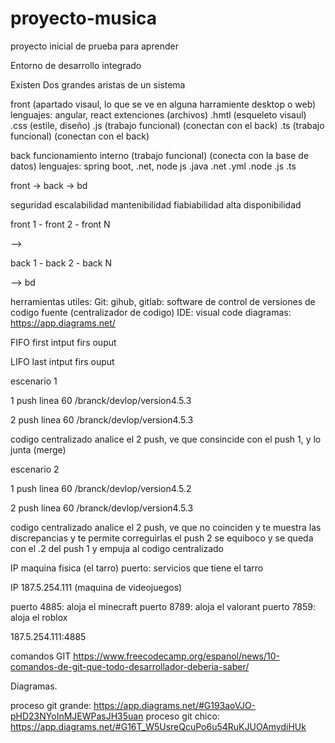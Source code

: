 # proyecto-musica
proyecto inicial de prueba para aprender

Entorno de desarrollo integrado

Existen Dos grandes aristas de un sistema

front (apartado visaul, lo que se ve en alguna harramiente desktop o web)
lenguajes: angular, react
extenciones (archivos)
.hmtl (esqueleto visaul)
.css (estile, diseño)
.js (trabajo funcional) (conectan con el back)
.ts (trabajo funcional) (conectan con el back)

back
funcionamiento interno (trabajo funcional) (conecta con la base de datos)
lenguajes: spring boot, .net,  node js
.java
.net
.yml
.node
.js 
.ts 


front -> back -> bd


seguridad
escalabilidad
mantenibilidad
fiabiabilidad
alta disponibilidad 


front 1 - front 2 - front N

--> 

back 1 - back 2 - back N 

--> bd




herramientas utiles:
Git: gihub, gitlab:  software de control de versiones de codigo fuente (centralizador de codigo)
IDE: visual code
diagramas: https://app.diagrams.net/


FIFO
first intput firs ouput


LIFO
last intput firs ouput


escenario 1

1 push
linea 60 /branck/devlop/version4.5.3

2 push
linea 60 /branck/devlop/version4.5.3

codigo centralizado analice el 2 push, ve que consincide con el push 1, y lo junta (merge)


escenario 2

1 push
linea 60 /branck/devlop/version4.5.2

2 push
linea 60 /branck/devlop/version4.5.3

codigo centralizado analice el 2 push, ve que no coinciden y te muestra las discrepancias y te permite correguirlas
el push 2 se equiboco y se queda con el .2 del push 1 y empuja al codigo centralizado





IP maquina fisica (el tarro)
puerto: servicios que tiene el tarro




IP 187.5.254.111 (maquina de videojuegos)

puerto 4885: aloja el minecraft
puerto 8789: aloja el valorant
puerto 7859: aloja el roblox


187.5.254.111:4885

comandos GIT
https://www.freecodecamp.org/espanol/news/10-comandos-de-git-que-todo-desarrollador-deberia-saber/

Diagramas.

proceso git grande: https://app.diagrams.net/#G193aoVJO-pHD23NYoInMJEWPasJH35uan
proceso git chico: https://app.diagrams.net/#G16T_W5UsreQcuPo6u54RuKJUOAmydiHUk
